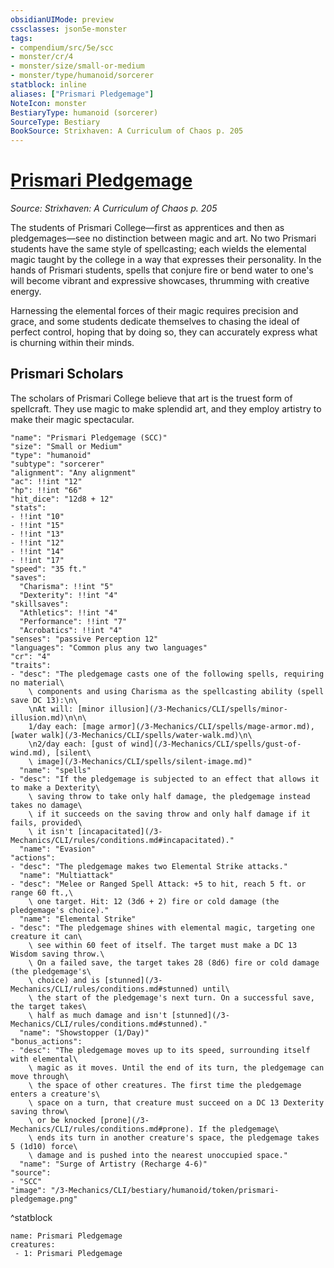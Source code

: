 ```yaml
---
obsidianUIMode: preview
cssclasses: json5e-monster
tags:
- compendium/src/5e/scc
- monster/cr/4
- monster/size/small-or-medium
- monster/type/humanoid/sorcerer
statblock: inline
aliases: ["Prismari Pledgemage"]
NoteIcon: monster
BestiaryType: humanoid (sorcerer)
SourceType: Bestiary
BookSource: Strixhaven: A Curriculum of Chaos p. 205
---
```

# [Prismari Pledgemage](3-Mechanics\CLI\bestiary\humanoid/prismari-pledgemage-scc.md)
*Source: Strixhaven: A Curriculum of Chaos p. 205*  

The students of Prismari College—first as apprentices and then as pledgemages—see no distinction between magic and art. No two Prismari students have the same style of spellcasting; each wields the elemental magic taught by the college in a way that expresses their personality. In the hands of Prismari students, spells that conjure fire or bend water to one's will become vibrant and expressive showcases, thrumming with creative energy.

Harnessing the elemental forces of their magic requires precision and grace, and some students dedicate themselves to chasing the ideal of perfect control, hoping that by doing so, they can accurately express what is churning within their minds.

## Prismari Scholars

The scholars of Prismari College believe that art is the truest form of spellcraft. They use magic to make splendid art, and they employ artistry to make their magic spectacular.

```statblock
"name": "Prismari Pledgemage (SCC)"
"size": "Small or Medium"
"type": "humanoid"
"subtype": "sorcerer"
"alignment": "Any alignment"
"ac": !!int "12"
"hp": !!int "66"
"hit_dice": "12d8 + 12"
"stats":
- !!int "10"
- !!int "15"
- !!int "13"
- !!int "12"
- !!int "14"
- !!int "17"
"speed": "35 ft."
"saves":
  "Charisma": !!int "5"
  "Dexterity": !!int "4"
"skillsaves":
  "Athletics": !!int "4"
  "Performance": !!int "7"
  "Acrobatics": !!int "4"
"senses": "passive Perception 12"
"languages": "Common plus any two languages"
"cr": "4"
"traits":
- "desc": "The pledgemage casts one of the following spells, requiring no material\
    \ components and using Charisma as the spellcasting ability (spell save DC 13):\n\
    \nAt will: [minor illusion](/3-Mechanics/CLI/spells/minor-illusion.md)\n\n\
    1/day each: [mage armor](/3-Mechanics/CLI/spells/mage-armor.md), [water walk](/3-Mechanics/CLI/spells/water-walk.md)\n\
    \n2/day each: [gust of wind](/3-Mechanics/CLI/spells/gust-of-wind.md), [silent\
    \ image](/3-Mechanics/CLI/spells/silent-image.md)"
  "name": "spells"
- "desc": "If the pledgemage is subjected to an effect that allows it to make a Dexterity\
    \ saving throw to take only half damage, the pledgemage instead takes no damage\
    \ if it succeeds on the saving throw and only half damage if it fails, provided\
    \ it isn't [incapacitated](/3-Mechanics/CLI/rules/conditions.md#incapacitated)."
  "name": "Evasion"
"actions":
- "desc": "The pledgemage makes two Elemental Strike attacks."
  "name": "Multiattack"
- "desc": "Melee or Ranged Spell Attack: +5 to hit, reach 5 ft. or range 60 ft.,\
    \ one target. Hit: 12 (3d6 + 2) fire or cold damage (the pledgemage's choice)."
  "name": "Elemental Strike"
- "desc": "The pledgemage shines with elemental magic, targeting one creature it can\
    \ see within 60 feet of itself. The target must make a DC 13 Wisdom saving throw.\
    \ On a failed save, the target takes 28 (8d6) fire or cold damage (the pledgemage's\
    \ choice) and is [stunned](/3-Mechanics/CLI/rules/conditions.md#stunned) until\
    \ the start of the pledgemage's next turn. On a successful save, the target takes\
    \ half as much damage and isn't [stunned](/3-Mechanics/CLI/rules/conditions.md#stunned)."
  "name": "Showstopper (1/Day)"
"bonus_actions":
- "desc": "The pledgemage moves up to its speed, surrounding itself with elemental\
    \ magic as it moves. Until the end of its turn, the pledgemage can move through\
    \ the space of other creatures. The first time the pledgemage enters a creature's\
    \ space on a turn, that creature must succeed on a DC 13 Dexterity saving throw\
    \ or be knocked [prone](/3-Mechanics/CLI/rules/conditions.md#prone). If the pledgemage\
    \ ends its turn in another creature's space, the pledgemage takes 5 (1d10) force\
    \ damage and is pushed into the nearest unoccupied space."
  "name": "Surge of Artistry (Recharge 4-6)"
"source":
- "SCC"
"image": "/3-Mechanics/CLI/bestiary/humanoid/token/prismari-pledgemage.png"
```
^statblock

```encounter-table
name: Prismari Pledgemage
creatures:
 - 1: Prismari Pledgemage
```